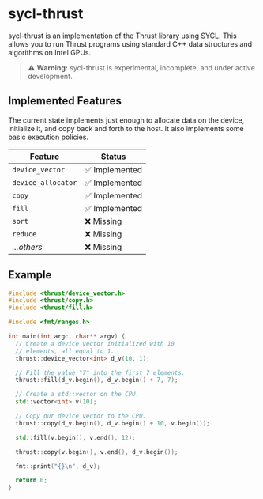 # sycl-thrust

sycl-thrust is an implementation of the Thrust library using SYCL.  This allows
you to run Thrust programs using standard C++ data structures and algorithms on
Intel GPUs.

> ⚠️ **Warning:** sycl-thrust is experimental, incomplete, and under active development.

## Implemented Features

The current state implements just enough to allocate data on the device, initialize it,
and copy back and forth to the host.  It also implements some basic execution policies.

| Feature          | Status     |
|------------------|------------|
| `device_vector`  | ✅ Implemented |
| `device_allocator` | ✅ Implemented |
| `copy`           | ✅ Implemented |
| `fill`           | ✅ Implemented |
| `sort`           | ❌ Missing     |
| `reduce`         | ❌ Missing     |
| *...others*      | ❌ Missing     |

## Example

```cpp
#include <thrust/device_vector.h>
#include <thrust/copy.h>
#include <thrust/fill.h>

#include <fmt/ranges.h>

int main(int argc, char** argv) {
  // Create a device vector initialized with 10
  // elements, all equal to 1.
  thrust::device_vector<int> d_v(10, 1);

  // Fill the value "7" into the first 7 elements.
  thrust::fill(d_v.begin(), d_v.begin() + 7, 7);

  // Create a std::vector on the CPU.
  std::vector<int> v(10);

  // Copy our device vector to the CPU.
  thrust::copy(d_v.begin(), d_v.begin() + 10, v.begin());

  std::fill(v.begin(), v.end(), 12);

  thrust::copy(v.begin(), v.end(), d_v.begin());

  fmt::print("{}\n", d_v);

  return 0;
}
```
